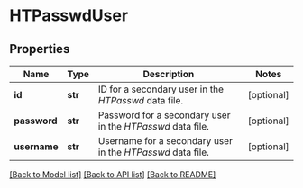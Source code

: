# HTPasswdUser

## Properties
Name | Type | Description | Notes
------------ | ------------- | ------------- | -------------
**id** | **str** | ID for a secondary user in the _HTPasswd_ data file. | [optional] 
**password** | **str** | Password for a secondary user in the _HTPasswd_ data file. | [optional] 
**username** | **str** | Username for a secondary user in the _HTPasswd_ data file. | [optional] 

[[Back to Model list]](../README.md#documentation-for-models) [[Back to API list]](../README.md#documentation-for-api-endpoints) [[Back to README]](../README.md)


